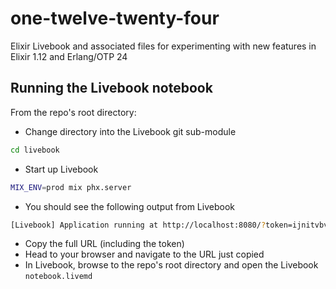 # one-twelve-twenty-four
Elixir Livebook and associated files for experimenting with new features in Elixir 1.12 and Erlang/OTP 24

## Running the Livebook notebook

From the repo's root directory:

* Change directory into the Livebook git sub-module
```bash
cd livebook
```
* Start up Livebook
```bash
MIX_ENV=prod mix phx.server
```
* You should see the following output from Livebook
```bash
[Livebook] Application running at http://localhost:8080/?token=ijnitvbv7pxobbrnhzvnk2x6halkkxfq
```
* Copy the full URL (including the token)
* Head to your browser and navigate to the URL just copied
* In Livebook, browse to the repo's root directory and open the Livebook `notebook.livemd`


